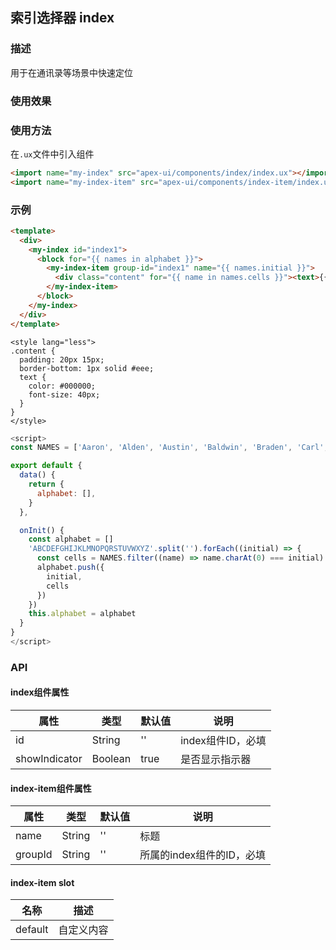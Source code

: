 ## 索引选择器 index

### 描述

用于在通讯录等场景中快速定位

### 使用效果

<preview page="index"/>

### 使用方法

在`.ux`文件中引入组件

```html
<import name="my-index" src="apex-ui/components/index/index.ux"></import>
<import name="my-index-item" src="apex-ui/components/index-item/index.ux"></import>
```

### 示例

```html
<template>
  <div>
    <my-index id="index1">
      <block for="{{ names in alphabet }}">
        <my-index-item group-id="index1" name="{{ names.initial }}">
          <div class="content" for="{{ name in names.cells }}"><text>{{ name }}</text></div>
        </my-index-item>
      </block>
    </my-index>
  </div>
</template>
```

```less
<style lang="less">
.content {
  padding: 20px 15px;
  border-bottom: 1px solid #eee;
  text {
    color: #000000;
    font-size: 40px;
  }
}
</style>
```

```javascript
<script>
const NAMES = ['Aaron', 'Alden', 'Austin', 'Baldwin', 'Braden', 'Carl', 'Chandler', 'Clyde', 'David', 'Edgar', 'Elton', 'Floyd', 'Freeman', 'Gavin', 'Hector', 'Henry', 'Ian', 'Jason', 'Joshua', 'Kane', 'Lambert', 'Matthew', 'Morgan', 'Neville', 'Oliver', 'Oscar', 'Perry', 'Quinn', 'Ramsey', 'Scott', 'Seth', 'Spencer', 'Timothy', 'Todd', 'Trevor', 'Udolf', 'Victor', 'Vincent', 'Walton', 'Willis', 'Xavier', 'Yvonne', 'Zack', 'Zane']

export default {
  data() {
    return {
      alphabet: [],
    }
  },

  onInit() {
    const alphabet = []
    'ABCDEFGHIJKLMNOPQRSTUVWXYZ'.split('').forEach((initial) => {
      const cells = NAMES.filter((name) => name.charAt(0) === initial)
      alphabet.push({
        initial,
        cells
      })
    })
    this.alphabet = alphabet
  }
}
</script>
```

### API

#### index组件属性

| 属性          | 类型     | 默认值 | 说明              |
| ------------- | ------- | ----- | ---------------- |
| id            | String  | ''    | index组件ID，必填 |
| showIndicator | Boolean | true  | 是否显示指示器     |

#### index-item组件属性

| 属性    | 类型    | 默认值 | 说明                    |
| ------- | ------ | ----- | ---------------------- |
| name    | String | ''    | 标题                   |
| groupId | String | ''    | 所属的index组件的ID，必填 |

#### index-item slot

| 名称    |描述       | 
| ------- | -------- | 
| default | 自定义内容 |